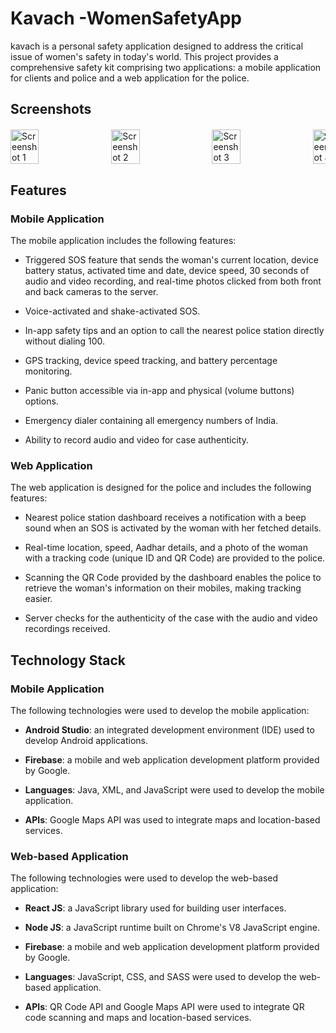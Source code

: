 # Kavach -WomenSafetyApp

kavach is a personal safety application designed to address the critical issue of women's safety in today's world. This project provides a comprehensive safety kit comprising two applications: a mobile application for clients and police and a web application for the police.


<div align="">
  <h2>Screenshots</h2>
  <div style="display: flex; overflow-x: auto; margin: 20px 0;">
    <img src="https://i.imgur.com/h48SEf0.jpg" alt="Screenshot 1" style="flex: 0 0 auto; width: 30%; margin-right: 10px;">
    <img src="https://i.imgur.com/d834c1o.jpg" alt="Screenshot 2" style="flex: 0 0 auto; width: 30%; margin-right: 10px;">
    <img src="https://i.imgur.com/1YkRkQ1.jpg" alt="Screenshot 3" style="flex: 0 0 auto; width: 30%; margin-right: 10px;">
    <img src="https://i.imgur.com/sDqreiD.jpg" alt="Screenshot 4" style="flex: 0 0 auto; width: 30%; margin-right: 10px;">
    <img src="https://i.imgur.com/w1ct7tR.jpg" alt="Screenshot 5" style="flex: 0 0 auto; width: 30%; margin-right: 10px;">
    <img src="https://i.imgur.com/7061M6y.jpg" alt="Screenshot 6" style="flex: 0 0 auto; width: 30%; margin-right: 10px;">
    <img src="https://i.imgur.com/pWXZTr4.jpg" alt="Screenshot 7" style="flex: 0 0 auto; width: 30%; margin-right: 10px;">
  </div>
</div>



## Features

### Mobile Application

The mobile application includes the following features:

* Triggered SOS feature that sends the woman's current location, device battery status, activated time and date, device speed, 30 seconds of audio and video recording, and real-time photos clicked from both front and back cameras to the server.

* Voice-activated and shake-activated SOS.

* In-app safety tips and an option to call the nearest police station directly without dialing 100.

* GPS tracking, device speed tracking, and battery percentage monitoring.

* Panic button accessible via in-app and physical (volume buttons) options.

* Emergency dialer containing all emergency numbers of India.

* Ability to record audio and video for case authenticity.

### Web Application

The web application is designed for the police and includes the following features:

* Nearest police station dashboard receives a notification with a beep sound when an SOS is activated by the woman with her fetched details.

* Real-time location, speed, Aadhar details, and a photo of the woman with a tracking code (unique ID and QR Code) are provided to the police.

* Scanning the QR Code provided by the dashboard enables the police to retrieve the woman's information on their mobiles, making tracking easier.

* Server checks for the authenticity of the case with the audio and video recordings received.

## Technology Stack

### Mobile Application

The following technologies were used to develop the mobile application:

* **Android Studio**: an integrated development environment (IDE) used to develop Android applications.

* **Firebase**: a mobile and web application development platform provided by Google.

* **Languages**: Java, XML, and JavaScript were used to develop the mobile application.

* **APIs**: Google Maps API was used to integrate maps and location-based services.

### Web-based Application

The following technologies were used to develop the web-based application:

* **React JS**: a JavaScript library used for building user interfaces.

* **Node JS**: a JavaScript runtime built on Chrome's V8 JavaScript engine.

* **Firebase**: a mobile and web application development platform provided by Google.

* **Languages**: JavaScript, CSS, and SASS were used to develop the web-based application.

* **APIs**: QR Code API and Google Maps API were used to integrate QR code scanning and maps and location-based services.


